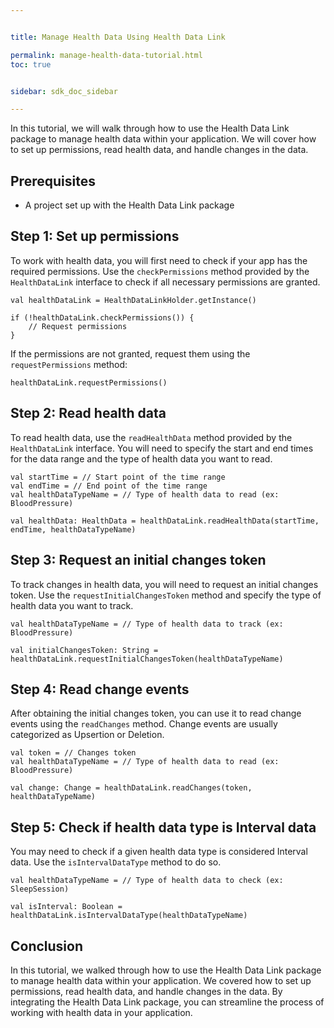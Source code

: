 ```yaml
---


title: Manage Health Data Using Health Data Link

permalink: manage-health-data-tutorial.html
toc: true


sidebar: sdk_doc_sidebar

---
```




In this tutorial, we will walk through how to use the Health Data Link package to manage health data within your application. We will cover how to set up permissions, read health data, and handle changes in the data.

## Prerequisites

- A project set up with the Health Data Link package

## Step 1: Set up permissions

To work with health data, you will first need to check if your app has the required permissions. Use the `checkPermissions` method provided by the `HealthDataLink` interface to check if all necessary permissions are granted.

```
val healthDataLink = HealthDataLinkHolder.getInstance()

if (!healthDataLink.checkPermissions()) {
    // Request permissions
}
```

If the permissions are not granted, request them using the `requestPermissions` method:

```
healthDataLink.requestPermissions()
```

## Step 2: Read health data

To read health data, use the `readHealthData` method provided by the `HealthDataLink` interface. You will need to specify the start and end times for the data range and the type of health data you want to read.

```
val startTime = // Start point of the time range
val endTime = // End point of the time range
val healthDataTypeName = // Type of health data to read (ex: BloodPressure)

val healthData: HealthData = healthDataLink.readHealthData(startTime, endTime, healthDataTypeName)
```

## Step 3: Request an initial changes token

To track changes in health data, you will need to request an initial changes token. Use the `requestInitialChangesToken` method and specify the type of health data you want to track.

```
val healthDataTypeName = // Type of health data to track (ex: BloodPressure)

val initialChangesToken: String = healthDataLink.requestInitialChangesToken(healthDataTypeName)
```

## Step 4: Read change events

After obtaining the initial changes token, you can use it to read change events using the `readChanges` method. Change events are usually categorized as Upsertion or Deletion.

```
val token = // Changes token
val healthDataTypeName = // Type of health data to read (ex: BloodPressure)

val change: Change = healthDataLink.readChanges(token, healthDataTypeName)
```

## Step 5: Check if health data type is Interval data

You may need to check if a given health data type is considered Interval data. Use the `isIntervalDataType` method to do so.

```
val healthDataTypeName = // Type of health data to check (ex: SleepSession)

val isInterval: Boolean = healthDataLink.isIntervalDataType(healthDataTypeName)
```

## Conclusion

In this tutorial, we walked through how to use the Health Data Link package to manage health data within your application. We covered how to set up permissions, read health data, and handle changes in the data. By integrating the Health Data Link package, you can streamline the process of working with health data in your application.
